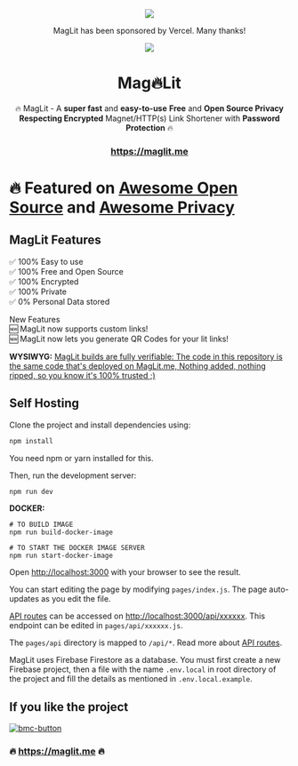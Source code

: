 <div align="center"><a href="https://vercel.com/?utm_source=mag-lit&utm_campaign=oss"><img src="https://user-images.githubusercontent.com/25067102/178521042-fc564081-9b44-4988-aa80-eb53f57642d5.svg" /></a>

MagLit has been sponsored by Vercel. Many thanks!

</div>
<div align="center"><img src="https://user-images.githubusercontent.com/25067102/165503689-d1d9eb36-7f00-423b-bf38-89698deb9d3e.jpg" />
</div>

<div align="center">
<h1>Mag🔥Lit</h1>

🔥 MagLit - A **super fast** and **easy-to-use** **Free** and **Open Source Privacy Respecting Encrypted** Magnet/HTTP(s) Link Shortener with **Password Protection** 🔥

### https://maglit.me

</div>

# 🔥 Featured on [Awesome Open Source](https://awesomeopensource.com/) and [Awesome Privacy](https://github.com/pluja/awesome-privacy#link-shorteners)

## MagLit Features

✅ 100% Easy to use\
✅ 100% Free and Open Source\
✅ 100% Encrypted\
✅ 100% Private\
✅ 0% Personal Data stored

New Features   
🆕 MagLit now supports custom links!   
🆕 MagLit now lets you generate QR Codes for your lit links!

**WYSIWYG:** [MagLit builds are fully verifiable: The code in this repository is the same code that's deployed on MagLit.me, Nothing added, nothing ripped, so you know it's 100% trusted ;) ](https://github.com/NayamAmarshe/MagLit/deployments)

## Self Hosting

Clone the project and install dependencies using:

```bash
npm install
```
You need npm or yarn installed for this.

Then, run the development server:

```bash
npm run dev
```

**DOCKER:**   
```
# TO BUILD IMAGE
npm run build-docker-image

# TO START THE DOCKER IMAGE SERVER
npm run start-docker-image
```

Open [http://localhost:3000](http://localhost:3000) with your browser to see the result.

You can start editing the page by modifying `pages/index.js`. The page auto-updates as you edit the file.

[API routes](https://nextjs.org/docs/api-routes/introduction) can be accessed on [http://localhost:3000/api/xxxxxx](http://localhost:3000/api/xxxxxx). This endpoint can be edited in `pages/api/xxxxxx.js`.

The `pages/api` directory is mapped to `/api/*`. Read more about [API routes](https://nextjs.org/docs/api-routes/introduction).

MagLit uses Firebase Firestore as a database. You must first create a new Firebase project, then a file with the name `.env.local` in root directory of the project and fill the details as mentioned in `.env.local.example`.

## If you like the project

<a href="https://www.buymeacoffee.com/fossisthefuture">
<img alt="bmc-button" src="https://user-images.githubusercontent.com/25067102/154570688-9e143f2b-fee3-4b05-a9d2-a7a3013b2b51.png" />
</a>

### 🔥 https://maglit.me 🔥
